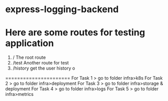 # express-logging-backend

# Here are some routes for testing application

1. / The root route
2. /test Another route for test
3. /history get the user history
o

======================
For Task 1 > go to folder infra>k8s
For Task 2 > go to folder infra>deployment
For Task 3 > go to folder infra>storage & deployment
For Task 4 > go to folder infra>logs
For Task 5 > go to folder infra>metrics
 
